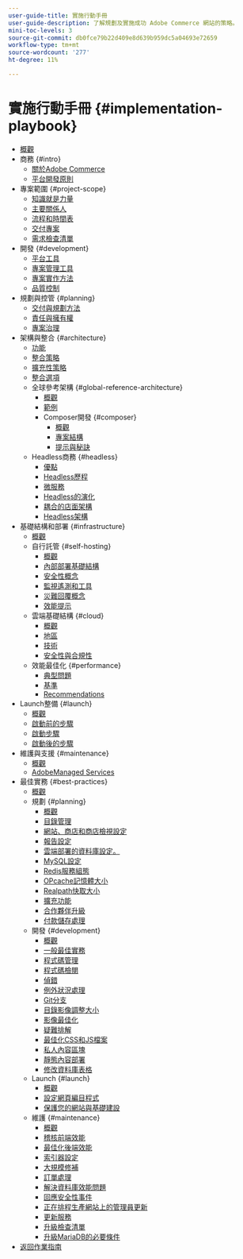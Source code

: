 ```yaml
---
user-guide-title: 實施行動手冊
user-guide-description: 了解規劃及實施成功 Adobe Commerce 網站的策略。
mini-toc-levels: 3
source-git-commit: db0fce79b22d409e8d639b959dc5a04693e72659
workflow-type: tm+mt
source-wordcount: '277'
ht-degree: 11%

---
```



# 實施行動手冊 {#implementation-playbook}

- [概觀](overview.md)
- 商務 {#intro}
   - [關於Adobe Commerce](intro/about-commerce.md)
   - [平台開發原則](intro/platform-development.md)
- 專案範圍 {#project-scope}
   - [知識就是力量](project-scope/knowledge.md)
   - [主要關係人](project-scope/key-stakeholders.md)
   - [流程和時間表](project-scope/process-timeline.md)
   - [交付專案](project-scope/deliverables.md)
   - [需求檢查清單](project-scope/requirement-checklists.md)
- 開發 {#development}
   - [平台工具](development/platform-tools.md)
   - [專案管理工具](development/project-management-tools.md)
   - [專案實作方法](development/delivery.md)
   - [品質控制](development/quality-control.md)
- 規劃與控管 {#planning}
   - [交付與規劃方法](planning/delivery.md)
   - [責任與擁有權](planning/ownership.md)
   - [專案治理](planning/governance.md)
- 架構與整合 {#architecture}
   - [功能](architecture/capabilities.md)
   - [整合策略](architecture/integration-strategy.md)
   - [擴充性策略](architecture/extensibility-strategy.md)
   - [整合選項](architecture/integration-options.md)
   - 全球參考架構 {#global-reference-architecture}
      - [概觀](architecture/global-reference/overview.md)
      - [範例](architecture/global-reference/examples.md)
      - Composer開發 {#composer}
         - [概觀](architecture/global-reference/composer/overview.md)
         - [專案結構](architecture/global-reference/composer/project-structure.md)
         - [提示與秘訣](architecture/global-reference/composer/tips-and-tricks.md)
   - Headless商務 {#headless}
      - [優點](architecture/headless/benefits.md)
      - [Headless歷程](architecture/headless/journey-to-headless.md)
      - [微服務](architecture/headless/microservices.md)
      - [Headless的演化](architecture/headless/evolution.md)
      - [耦合的店面架構](architecture/headless/legacy-storefront.md)
      - [Headless架構](architecture/headless/adobe-commerce.md)
- 基礎結構和部署 {#infrastructure}
   - [概觀](infrastructure/overview.md)
   - 自行託管 {#self-hosting}
      - [概觀](infrastructure/self-hosting/overview.md)
      - [內部部署基礎結構](infrastructure/self-hosting/on-premises.md)
      - [安全性概念](infrastructure/self-hosting/security-concepts.md)
      - [監視遙測和工具](infrastructure/self-hosting/monitoring-tools.md)
      - [災難回覆概念](infrastructure/self-hosting/disaster-recovery-ideas.md)
      - [效能提示](infrastructure/self-hosting/performance-tips.md)
   - 雲端基礎結構 {#cloud}
      - [概觀](infrastructure/cloud/overview.md)
      - [地區](infrastructure/cloud/regions.md)
      - [技術](infrastructure/cloud/technology.md)
      - [安全性與合規性](infrastructure/cloud/security.md)
   - 效能最佳化 {#performance}
      - [典型問題](infrastructure/performance/optimization.md)
      - [基準](infrastructure/performance/benchmarks.md)
      - [Recommendations](infrastructure/performance/recommendations.md)
- Launch整備 {#launch}
   - [概觀](launch/overview.md)
   - [啟動前的步驟](launch/pre-launch-steps.md)
   - [啟動步驟](launch/launch-steps.md)
   - [啟動後的步驟](launch/post-launch-steps.md)
- 維護與支援 {#maintenance}
   - [概觀](maintenance/overview.md)
   - [AdobeManaged Services](maintenance/adobe-managed-services.md)
- 最佳實務 {#best-practices}
   - [概觀](best-practices/phases.md)
   - 規劃 {#planning}
      - [概觀](best-practices/planning/overview.md)
      - [目錄管理](best-practices/planning/catalog-management.md)
      - [網站、商店和商店檢視設定](best-practices/planning/sites-stores-store-views.md)
      - [報告設定](best-practices/planning/reporting-configuration.md)
      - [雲端部署的資料庫設定&#x200B;。](best-practices/planning/database-on-cloud.md)
      - [MySQL設定](best-practices/planning/mysql-configuration.md)
      - [Redis服務組態](best-practices/planning/redis-service-configuration.md)
      - [OPcache記憶體大小](best-practices/planning/opcache-memory-size.md)
      - [Realpath快取大小](best-practices/planning/realpath-cache-size.md)
      - [擴充功能](best-practices/planning/extensions.md)
      - [合作夥伴升級](best-practices/planning/partner-escalation.md)
      - [付款儲存處理](best-practices/planning/payment-processing-storage.md)
   - 開發 {#development}
      - [概觀](best-practices/development/overview.md)
      - [一般最佳實務](best-practices/development/general.md)
      - [程式碼管理](best-practices/development/code-management.md)
      - [程式碼檢閱](best-practices/development/code-review.md)
      - [偵錯](best-practices/development/debugging.md)
      - [例外狀況處理](best-practices/development/exception-handling.md)
      - [Git分支](best-practices/development/git-branching.md)
      - [目錄影像調整大小](best-practices/development/catalog-image-resizing.md)
      - [影像最佳化](best-practices/development/image-optimization.md)
      - [疑難排解](best-practices/development/troubleshooting.md)
      - [最佳化CSS和JS檔案](best-practices/development/optimize-css-js-files.md)
      - [私人內容區塊](best-practices/development/private-content-block-configuration.md)
      - [靜態內容部署](best-practices/development/static-content-deployment.md)
      - [修改資料庫表格](best-practices/development/modifying-core-and-third-party-tables.md)
   - Launch {#launch}
      - [概觀](best-practices/launch/overview.md)
      - [設定網頁編目程式](best-practices/launch/robots-txt.md)
      - [保護您的網站與基礎建設](best-practices/launch/security-best-practices.md)
   - 維護 {#maintenance}
      - [概觀](best-practices/maintenance/overview.md)
      - [稽核前端效能](best-practices/maintenance/frontend-performance.md)
      - [最佳化後端效能](best-practices/maintenance/backend-performance.md)
      - [索引器設定](best-practices/maintenance/indexer-configuration.md)
      - [大規模修補](best-practices/maintenance/patching-at-scale.md)
      - [訂單處理](best-practices/maintenance/order-processing-configuration.md)
      - [解決資料庫效能問題](best-practices/maintenance/resolve-database-performance-issues.md)
      - [回應安全性事件](best-practices/maintenance/respond-to-security-incident.md)
      - [正在排程生產網站上的管理員更新](best-practices/maintenance/scheduling-admin-updates-in-production.md)
      - [更新服務](best-practices/maintenance/update-services.md)
      - [升級檢查清單](best-practices/maintenance/upgrade-checklist.md)
      - [升級MariaDB的必要條件](best-practices/maintenance/commerce-235-upgrade-prerequisites-mariadb.md)
- [返回作業指南](https://experienceleague.adobe.com/docs/commerce-operations/operational-guides/home.html)
